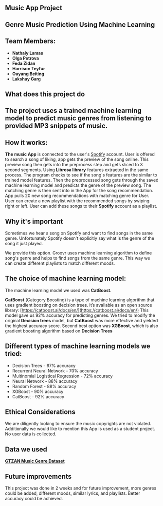 ## Music App Project 

## Genre Music Prediction Using Machine Learning

## Team Members: 
- **Nathaly Lamas**
- **Olga Petrova**
- **Feda Zidan**
- **Harrison Teyfur**
- **Ouyang Beiting**
- **Lakshay Garg**

## What does this project do

## The project uses a trained machine learning model to predict music genres from listening to provided MP3 snippets of music.

## How it works:
**The music App** is connected to the user's [Spotify](https://open.spotify.com/) account. User is offered to search a song of liking, app gets the preview of the song online. This preview song then gets into the preprocess step and gets sliced to 3 second segments. Using **Librosa library** features extracted in the same process. The program checks to see if the song's features are the similar to trained model features. Then the preprocessed song gets through the saved machine learning model and predicts the genre of the preview song.
The matching genre is then sent into in the App for the song recommendation. App pulls 20 new song recommendations with matching genre for User. User can create a new playlist with the recommended songs by swiping right or left.  User can add these songs to their **Spotify** account as a playlist.


## Why it's important
Sometimes we hear a song on Spotify and want to find songs in the same genre. Unfortunately Spotify doesn't explicitly say what is the genre of the song it just played.

We provide this option. Groovr uses machine learning algorithm to define song's genre and helps to find songs from the same genre. This way we can create different playlists to match different moods.


## The choice of machine learning model: 
The machine learning model we used was **CatBoost**.

**CatBoost** (Category Boosting) is a type of machine learning algorithm that uses gradient boosting on decision trees. It’s available as an open source library: [https://catboost.ai/docs/en/](https://catboost.ai/docs/en/)
This model gave us 92% accuracy for predicting genres. We tried to modify the original **Decision trees** model, but **CatBoost** was more effective and yielded the highest accuracy score.
Second best option was **XGBoost**, which is also gradient boosting algorithm based on **Decision Trees**

## Different types of machine learning models we tried:
 - Decision Trees - 67% accuracy
 - Recurrent Neural Network - 70% accuracy
 - Multinomial Logistical Regression - 72% accuracy
 - Neural Network - 88% accuracy
 - Random Forest - 88% accuracy
 - XGBoost - 90% accuracy
 - CatBoost - 92% accuracy


## Ethical Considerations
We are diligently looking to ensure the music copyrights are not violated.
Additionally we would like to mention this App is used as a student project.
No user data is collected.

## Data we used
**[GTZAN Music Genre Dataset](https://www.kaggle.com/datasets/andradaolteanu/gtzan-dataset-music-genre-classification)**  


## Future improvements
This project was done in 2 weeks and for future improvement, more genres could be added, different moods, similar lyrics, and playlists.
Better accuracy could be achieved. 






